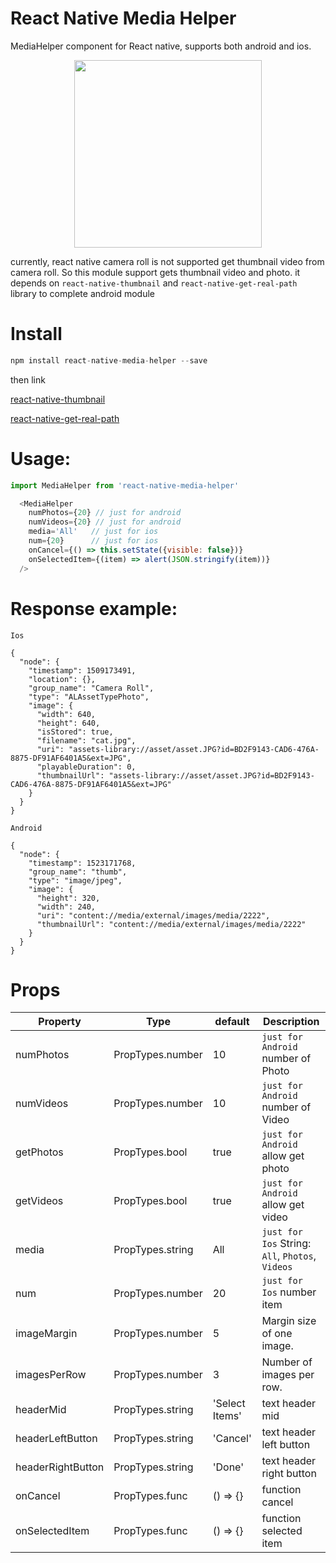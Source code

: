 # React Native Media Helper
MediaHelper component for React native, supports both android and ios.
<p align="center">
  <img src="https://github.com/hungdev/react-native-media-helper/blob/master/MediaHelper.gif?raw=true" width=300/>
</p>

currently, react native camera roll is not supported get thumbnail video from camera roll. So this module support gets thumbnail video and photo. it depends on `react-native-thumbnail` and `react-native-get-real-path` library to complete android module

# Install

```js
npm install react-native-media-helper --save
```
then link

[react-native-thumbnail](https://github.com/phuochau/react-native-thumbnail#mostly-automatic-installation)

[react-native-get-real-path](https://github.com/Wraptime/react-native-get-real-path#installation-android)


# Usage:

```javascript
import MediaHelper from 'react-native-media-helper'

  <MediaHelper
    numPhotos={20} // just for android
    numVideos={20} // just for android
    media='All'   // just for ios
    num={20}      // just for ios
    onCancel={() => this.setState({visible: false})}
    onSelectedItem={(item) => alert(JSON.stringify(item))}
  />

```


# Response example:

`Ios`
```
{
  "node": {
    "timestamp": 1509173491,
    "location": {},
    "group_name": "Camera Roll",
    "type": "ALAssetTypePhoto",
    "image": {
      "width": 640,
      "height": 640,
      "isStored": true,
      "filename": "cat.jpg",
      "uri": "assets-library://asset/asset.JPG?id=BD2F9143-CAD6-476A-8875-DF91AF6401A5&ext=JPG",
      "playableDuration": 0,
      "thumbnailUrl": "assets-library://asset/asset.JPG?id=BD2F9143-CAD6-476A-8875-DF91AF6401A5&ext=JPG"
    }
  }
}
```

`Android`
```
{
  "node": {
    "timestamp": 1523171768,
    "group_name": "thumb",
    "type": "image/jpeg",
    "image": {
      "height": 320,
      "width": 240,
      "uri": "content://media/external/images/media/2222",
      "thumbnailUrl": "content://media/external/images/media/2222"
    }
  }
}
```

# Props

Property          | Type             | default          | Description
------------      | -------------    | -------------    | -------------
numPhotos         | PropTypes.number | 10               | `just for Android` number of Photo
numVideos         | PropTypes.number | 10               | `just for Android` number of Video
getPhotos         | PropTypes.bool   | true             | `just for Android` allow get photo
getVideos         | PropTypes.bool   | true             | `just for Android` allow get video
media             | PropTypes.string | All              | `just for Ios` String: `All`, `Photos`, `Videos`
num               | PropTypes.number | 20               | `just for Ios` number item
imageMargin       | PropTypes.number | 5                | Margin size of one image. 
imagesPerRow      | PropTypes.number | 3                | Number of images per row. 
headerMid         | PropTypes.string | 'Select Items'   | text header mid
headerLeftButton  | PropTypes.string | 'Cancel'         | text header left button
headerRightButton | PropTypes.string | 'Done'           | text header right button
onCancel          | PropTypes.func   | () => {}         | function cancel
onSelectedItem    | PropTypes.func   | () => {}         | function selected item

